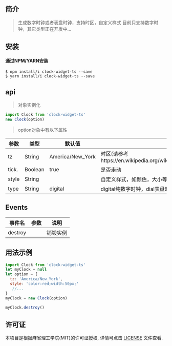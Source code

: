 ## 简介

> 生成数字时钟或者表盘时钟，支持时区，自定义样式
> 目前只支持数字时钟，其它类型正在开发中...

##  安装

#### 通过NPM/YARN安装

``` shell
$ npm install/i clock-widget-ts --save
$ yarn install/i clock-widget-ts --save
```

##  api

> 对象实例化
```js
import Clock from 'clock-widget-ts'
new Clock(option)
```

> option对象中有以下属性

| 参数              | 类型       | 默认值           | 说明                                                                                          |
| ----------------- | --------- | --------------- | -------------------------------------------------------------------------------------------- |
| tz                | String   | America/New_York | 时区(请参考https://en.wikipedia.org/wiki/List_of_tz_database_time_zones)                       |
| tick.             | Boolean  | true             | 是否走动                                                                                       |
| style             | String   |                  | 自定义样式，如颜色，大小等                                                                        |
| type              | String   | digital          | digital纯数字时钟，dial表盘时钟.                                                                 |

## Events

| 事件名             | 参数                            | 说明                                                         |
| ------------------ | :------------------------------ | ------------------------------------------------------------ |
| destroy             |                     | 销毁实例                                        |                  |

## 用法示例


``` javascript
import Clock from 'clock-widget-ts'
let myClock = null
let option = {
  tz: 'America/New_York',
  style: 'color:red;width:50px;'
   //...
}
myClock = new Clock(option)

myClock.destroy()
```

## 许可证

本项目是根据麻省理工学院(MIT)的许可证授权, 详情可点击 [LICENSE](https://github.com/tangyuxian/tangyuxian-js-socket/blob/main/LICENSE) 文件查看.
